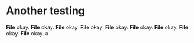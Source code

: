 # Another testing 
**File** okay.
**File** okay.
**File** okay.
**File** okay.
**File** okay.
**File** okay.
**File** okay.
**File** okay.
**File** okay.
a